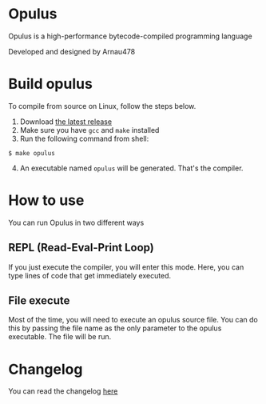 # Opulus
Opulus is a high-performance bytecode-compiled programming language

Developed and designed by Arnau478

# Build opulus
To compile from source on Linux, follow the steps below.

1. Download [the latest release](https://github.com/Arnau478/opulus/releases)
2. Make sure you have `gcc` and `make` installed
3. Run the following command from shell:
```shell
$ make opulus
```
4. An executable named `opulus` will be generated. That's the compiler.

# How to use
You can run Opulus in two different ways

## REPL (**R**ead-**E**val-**P**rint **L**oop)
If you just execute the compiler, you will enter this mode. Here, you can type lines of code that get immediately executed.

## File execute
Most of the time, you will need to execute an opulus source file. You can do this by passing the file name as the only parameter to the opulus executable. The file will be run.

# Changelog

You can read the changelog [here](CHANGELOG.md)
